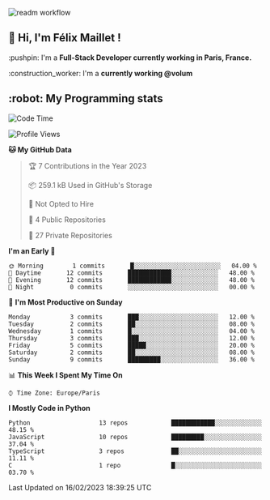 ![readm workflow](https://github.com/fmaillet24/fmaillet24/actions/workflows/main.yml/badge.svg)

<h2>👋 Hi, I'm Félix Maillet !</h2>

<p>:pushpin: I'm a <strong>Full-Stack Developer currently working in Paris, France.</strong></p>
<p>:construction_worker: I'm a <strong>currently working @volum</strong></p>

<h2>:robot: My Programming stats</h2>

<!--START_SECTION:waka-->
![Code Time](http://img.shields.io/badge/Code%20Time-223%20hrs%2022%20mins-blue)

![Profile Views](http://img.shields.io/badge/Profile%20Views-0-blue)

**🐱 My GitHub Data** 

> 🏆 7 Contributions in the Year 2023
 > 
> 📦 259.1 kB Used in GitHub's Storage 
 > 
> 🚫 Not Opted to Hire
 > 
> 📜 4 Public Repositories 
 > 
> 🔑 27 Private Repositories  
 > 
**I'm an Early 🐤** 

```text
🌞 Morning        1 commits       █░░░░░░░░░░░░░░░░░░░░░░░░   04.00 % 
🌆 Daytime       12 commits       ████████████░░░░░░░░░░░░░   48.00 % 
🌃 Evening       12 commits       ████████████░░░░░░░░░░░░░   48.00 % 
🌙 Night          0 commits       ░░░░░░░░░░░░░░░░░░░░░░░░░   00.00 % 

```
📅 **I'm Most Productive on Sunday** 

```text
Monday           3 commits       ███░░░░░░░░░░░░░░░░░░░░░░   12.00 % 
Tuesday          2 commits       ██░░░░░░░░░░░░░░░░░░░░░░░   08.00 % 
Wednesday        1 commits       █░░░░░░░░░░░░░░░░░░░░░░░░   04.00 % 
Thursday         3 commits       ███░░░░░░░░░░░░░░░░░░░░░░   12.00 % 
Friday           5 commits       █████░░░░░░░░░░░░░░░░░░░░   20.00 % 
Saturday         2 commits       ██░░░░░░░░░░░░░░░░░░░░░░░   08.00 % 
Sunday           9 commits       █████████░░░░░░░░░░░░░░░░   36.00 % 

```


📊 **This Week I Spent My Time On** 

```text
⌚︎ Time Zone: Europe/Paris

```

**I Mostly Code in Python** 

```text
Python                   13 repos            ████████████░░░░░░░░░░░░░   48.15 % 
JavaScript               10 repos            █████████░░░░░░░░░░░░░░░░   37.04 % 
TypeScript               3 repos             ██░░░░░░░░░░░░░░░░░░░░░░░   11.11 % 
C                        1 repo              █░░░░░░░░░░░░░░░░░░░░░░░░   03.70 % 

```



 Last Updated on 16/02/2023 18:39:25 UTC
<!--END_SECTION:waka-->
